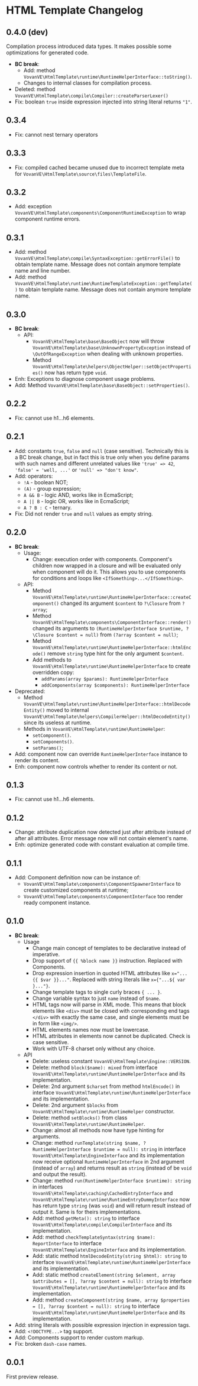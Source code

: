 HTML Template Changelog
=======================

0.4.0 (dev)
-----

Compilation process introduced data types. It makes possible some optimizations
for generated code.

*   **BC break**:
    *   Add: method `VovanVE\HtmlTemplate\runtime\RuntimeHelperInterface::toString()`.
    *   Changes to internal classes for compilation process.
*   Deleted: method `VovanVE\HtmlTemplate\compile\Compiler::createParserLexer()`
*   Fix: boolean `true` inside expression injected into string literal returns `"1"`.

0.3.4
-----

*   Fix: cannot nest ternary operators

0.3.3
-----

*   Fix: compiled cached became unused due to incorrect template meta for
    `VovanVE\HtmlTemplate\source\files\TemplateFile`.

0.3.2
-----

*   Add: exception `VovanVE\HtmlTemplate\components\ComponentRuntimeException` to
    wrap component runtime errors.

0.3.1
-----

*   Add: method `VovanVE\HtmlTemplate\compile\SyntaxException::getErrorFile()`
    to obtain template name. Message does not contain anymore template name and line number.
*   Add: method `VovanVE\HtmlTemplate\runtime\RuntimeTemplateException::getTemplate()`
    to obtain template name. Message does not contain anymore template name.

0.3.0
-----

*   **BC break**:
    *   API:
        *   `VovanVE\HtmlTemplate\base\BaseObject` now will throw
            `VovanVE\HtmlTemplate\base\UnknownPropertyException`
            instead of `\OutOfRangeException` when dealing with unknown properties.
        *   Method `VovanVE\HtmlTemplate\helpers\ObjectHelper::setObjectProperties()`
            now has return type `void`.
*   Enh: Exceptions to diagnose component usage problems.
*   Add: Method `VovanVE\HtmlTemplate\base\BaseObject::setProperties()`.

0.2.2
-----

*   Fix: cannot use h1...h6 elements.

0.2.1
-----

*   Add: constants `true`, `false` and `null` (case sensitive). Technically this is
    a BC break change, but in fact this is true only when you define params with such
    names and different unrelated values like `'true' => 42`, `'false' = 'well, ...'`
    or `'null' => "don't know"`.
*   Add: operators:
    *   `!A` - boolean NOT;
    *   `(A)` - group expression;
    *   `A && B` - logic AND, works like in EcmaScript;
    *   `A || B` - logic OR, works like in EcmaScript;
    *   `A ? B : C` - ternary.
*   Fix: Did not render `true` and `null` values as empty string.

0.2.0
-----

*   **BC break**:
    *   Usage:
        *   Change: execution order with components. Component's children now wrapped in
            a closure and will be evaluated only when component will do it. This allows
            you to use components for conditions and loops like `<IfSomething>...</IfSomething>`.
    *   API:
        *   Method `VovanVE\HtmlTemplate\runtime\RuntimeHelperInterface::createComponent()`
            changed its argument `$content` to `?\Closure` from `?array`;
        *   Method `VovanVE\HtmlTemplate\components\ComponentInterface::render()`
            changed its arguments to `(RuntimeHelperInterface $runtime, ?\Closure $content = null)`
            from `(?array $content = null)`;
        *   Method `VovanVE\HtmlTemplate\runtime\RuntimeHelperInterface::htmlEncode()`
            remove `string` type hint for the only argument `$content`.
        *   Add methods to `VovanVE\HtmlTemplate\runtime\RuntimeHelperInterface` to create
            overridden copy:
            *   `addParams(array $params): RuntimeHelperInterface`
            *   `addComponents(array $components): RuntimeHelperInterface`
*   Deprecated:
    *   Method `VovanVE\HtmlTemplate\runtime\RuntimeHelperInterface::htmlDecodeEntity()`
        moved to internal `VovanVE\HtmlTemplate\helpers\CompilerHelper::htmlDecodeEntity()`
        since its useless at runtime.
    *   Methods in `VovanVE\HtmlTemplate\runtime\RuntimeHelper`:
        *   `setComponent()`.
        *   `setComponents()`.
        *   `setParams()`;
*   Add: component now can override `RuntimeHelperInterface` instance to render its content.
*   Enh: component now controls whether to render its content or not.

0.1.3
-----

*   Fix: cannot use h1...h6 elements.

0.1.2
-----

*   Change: attribute duplication now detected just after attribute instead of
    after all attributes. Error message now will not contain element's name.
*   Enh: optimize generated code with constant evaluation at compile time.

0.1.1
-----

*   Add: Component definition now can be instance of:
    *   `VovanVE\HtmlTemplate\components\ComponentSpawnerInterface` to create
        customized components at runtime;
    *   `VovanVE\HtmlTemplate\components\ComponentInterface` too render ready
        component instance.

0.1.0
-----

*   **BC break**:
    *   Usage
        *   Change main concept of templates to be declarative instead of imperative.
        *   Drop support of `{{ %block name }}` instruction. Replaced with Components.
        *   Drop expression insertion in quoted HTML attributes like `x="...{{ $var }}..."`.
            Replaced with string literals like `x={"...${ var }..."}`.
        *   Change template tags to single curly braces `{ ... }`.
        *   Change variable syntax to just `name` instead of `$name`.
        *   HTML tags now will parse in XML mode. This means that block elements
            like `<div>` must be closed with corresponding end tags `</div>` with exactly
            the same case, and single elements must be in form like `<img/>`.
        *   HTML elements names now must be lowercase.
        *   HTML attributes in elements now cannot be duplicated. Check is case sensitive.
        *   Work with UTF-8 charset only without any choice.
    *   API
        *   Delete: useless constant `VovanVE\HtmlTemplate\Engine::VERSION`.
        *   Delete: method `block($name): mixed` from interface
            `VovanVE\HtmlTemplate\runtime\RuntimeHelperInterface` and its implementation.
        *   Delete: 2nd argument `$charset` from method `htmlEncode()` in interface
            `VovanVE\HtmlTemplate\runtime\RuntimeHelperInterface` and its implementation.
        *   Delete: 2nd argument `$blocks` from
            `VovanVE\HtmlTemplate\runtime\RuntimeHelper` constructor.
        *   Delete: method `setBlocks()` from class 
            `VovanVE\HtmlTemplate\runtime\RuntimeHelper`.
        *   Change: almost all methods now have type hinting for arguments.
        *   Change: method
            `runTemplate(string $name, ?RuntimeHelperInterface $runtime = null): string`
            in interface `VovanVE\HtmlTemplate\EngineInterface` and its implementation
            now receive optional `RuntimeHelperInterface` in 2nd argument (instead of `array`)
            and returns result as `string` (instead of be `void` and output the result).
        *   Change: method `run(RuntimeHelperInterface $runtime): string`
            in interfaces `VovanVE\HtmlTemplate\caching\CachedEntryInterface`
            and `VovanVE\HtmlTemplate\runtime\RuntimeEntryDummyInterface`
            now has return type `string` (was `void`) and will return result instead of
            output it. Same is for theirs implementations.
        *   Add: method `getMeta(): string` to interface
            `VovanVE\HtmlTemplate\compile\CompilerInterface` and its implementation.
        *   Add: method `checkTemplateSyntax(string $name): ReportInterface` to interface
            `VovanVE\HtmlTemplate\EngineInterface` and its implementation.
        *   Add: static method `htmlDecodeEntity(string $html): string` to interface
            `VovanVE\HtmlTemplate\runtime\RuntimeHelperInterface` and its implementation.
        *   Add: static method
            `createElement(string $element, array $attributes = [], ?array $content = null): string`
            to interface `VovanVE\HtmlTemplate\runtime\RuntimeHelperInterface`
            and its implementation.
        *   Add: method
            `createComponent(string $name, array $properties = [], ?array $content = null): string`
            to interface `VovanVE\HtmlTemplate\runtime\RuntimeHelperInterface`
            and its implementation.
*   Add: string literals with possible expression injection in expression tags.
*   Add: `<!DOCTYPE...>` tag support.
*   Add: Components support to render custom markup.
*   Fix: broken `dash-case` names.

0.0.1
-----

First preview release.
